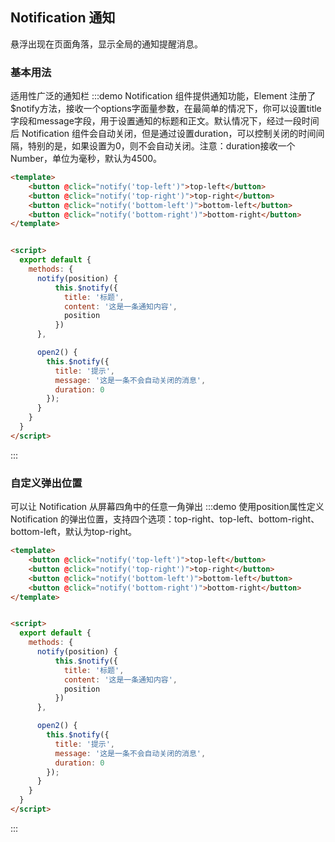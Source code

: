 ## Notification 通知
悬浮出现在页面角落，显示全局的通知提醒消息。
### 基本用法
适用性广泛的通知栏
:::demo Notification 组件提供通知功能，Element 注册了$notify方法，接收一个options字面量参数，在最简单的情况下，你可以设置title字段和message字段，用于设置通知的标题和正文。默认情况下，经过一段时间后 Notification 组件会自动关闭，但是通过设置duration，可以控制关闭的时间间隔，特别的是，如果设置为0，则不会自动关闭。注意：duration接收一个Number，单位为毫秒，默认为4500。

```html
<template>
    <button @click="notify('top-left')">top-left</button>
    <button @click="notify('top-right')">top-right</button>
    <button @click="notify('bottom-left')">bottom-left</button>
    <button @click="notify('bottom-right')">bottom-right</button>
</template>


<script>
  export default {
    methods: {
      notify(position) {
          this.$notify({
            title: '标题',        
            content: '这是一条通知内容',
            position
          })
      },

      open2() {
        this.$notify({
          title: '提示',
          message: '这是一条不会自动关闭的消息',
          duration: 0
        });
      }
    }
  }
</script>
```
:::

### 自定义弹出位置
可以让 Notification 从屏幕四角中的任意一角弹出
:::demo 使用position属性定义 Notification 的弹出位置，支持四个选项：top-right、top-left、bottom-right、bottom-left，默认为top-right。

```html
<template>
    <button @click="notify('top-left')">top-left</button>
    <button @click="notify('top-right')">top-right</button>
    <button @click="notify('bottom-left')">bottom-left</button>
    <button @click="notify('bottom-right')">bottom-right</button>
</template>


<script>
  export default {
    methods: {
      notify(position) {
          this.$notify({
            title: '标题',        
            content: '这是一条通知内容',
            position
          })
      },

      open2() {
        this.$notify({
          title: '提示',
          message: '这是一条不会自动关闭的消息',
          duration: 0
        });
      }
    }
  }
</script>
```
:::
